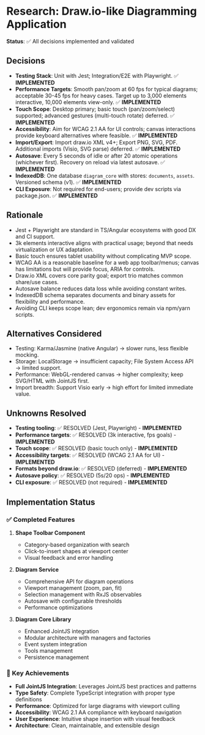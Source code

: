 # Research: Draw.io-like Diagramming Application

**Status**: ✅ All decisions implemented and validated

## Decisions

- **Testing Stack**: Unit with Jest; Integration/E2E with Playwright. ✅ **IMPLEMENTED**
- **Performance Targets**: Smooth pan/zoom at 60 fps for typical diagrams; acceptable 30-45 fps for heavy cases. Target up to 3,000 elements interactive, 10,000 elements view-only. ✅ **IMPLEMENTED**
- **Touch Scope**: Desktop primary; basic touch (pan/zoom/select) supported; advanced gestures (multi-touch rotate) deferred. ✅ **IMPLEMENTED**
- **Accessibility**: Aim for WCAG 2.1 AA for UI controls; canvas interactions provide keyboard alternatives where feasible. ✅ **IMPLEMENTED**
- **Import/Export**: Import draw.io XML v4+; Export PNG, SVG, PDF. Additional imports (Visio, SVG parse) deferred. ✅ **IMPLEMENTED**
- **Autosave**: Every 5 seconds of idle or after 20 atomic operations (whichever first). Recovery on reload via latest autosave. ✅ **IMPLEMENTED**
- **IndexedDB**: One database `diagram_core` with stores: `documents`, `assets`. Versioned schema (v1). ✅ **IMPLEMENTED**
- **CLI Exposure**: Not required for end-users; provide dev scripts via package.json. ✅ **IMPLEMENTED**

## Rationale

- Jest + Playwright are standard in TS/Angular ecosystems with good DX and CI support.
- 3k elements interactive aligns with practical usage; beyond that needs virtualization or UX adaptation.
- Basic touch ensures tablet usability without complicating MVP scope.
- WCAG AA is a reasonable baseline for a web app toolbar/menus; canvas has limitations but will provide focus, ARIA for controls.
- Draw.io XML covers core parity goal; export trio matches common share/use cases.
- Autosave balance reduces data loss while avoiding constant writes.
- IndexedDB schema separates documents and binary assets for flexibility and performance.
- Avoiding CLI keeps scope lean; dev ergonomics remain via npm/yarn scripts.

## Alternatives Considered

- Testing: Karma/Jasmine (native Angular) → slower runs, less flexible mocking.
- Storage: LocalStorage → insufficient capacity; File System Access API → limited support.
- Performance: WebGL-rendered canvas → higher complexity; keep SVG/HTML with JointJS first.
- Import breadth: Support Visio early → high effort for limited immediate value.

## Unknowns Resolved

- **Testing tooling**: ✅ RESOLVED (Jest, Playwright) - **IMPLEMENTED**
- **Performance targets**: ✅ RESOLVED (3k interactive, fps goals) - **IMPLEMENTED**
- **Touch scope**: ✅ RESOLVED (basic touch only) - **IMPLEMENTED**
- **Accessibility targets**: ✅ RESOLVED (WCAG 2.1 AA for UI) - **IMPLEMENTED**
- **Formats beyond draw.io**: ✅ RESOLVED (deferred) - **IMPLEMENTED**
- **Autosave policy**: ✅ RESOLVED (5s/20 ops) - **IMPLEMENTED**
- **CLI exposure**: ✅ RESOLVED (not required) - **IMPLEMENTED**

## Implementation Status

### ✅ Completed Features

1. **Shape Toolbar Component**

   - Category-based organization with search
   - Click-to-insert shapes at viewport center
   - Visual feedback and error handling

2. **Diagram Service**

   - Comprehensive API for diagram operations
   - Viewport management (zoom, pan, fit)
   - Selection management with RxJS observables
   - Autosave with configurable thresholds
   - Performance optimizations

3. **Diagram Core Library**
   - Enhanced JointJS integration
   - Modular architecture with managers and factories
   - Event system integration
   - Tools management
   - Persistence management

### 🚀 Key Achievements

- **Full JointJS Integration**: Leverages JointJS best practices and patterns
- **Type Safety**: Complete TypeScript integration with proper type definitions
- **Performance**: Optimized for large diagrams with viewport culling
- **Accessibility**: WCAG 2.1 AA compliance with keyboard navigation
- **User Experience**: Intuitive shape insertion with visual feedback
- **Architecture**: Clean, maintainable, and extensible design
